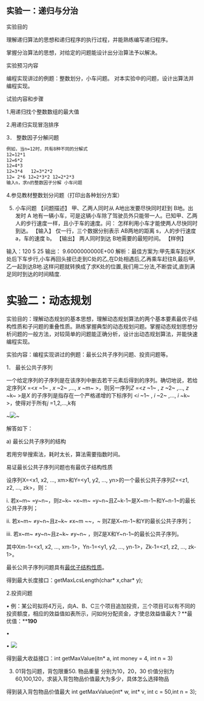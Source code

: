 ## 实验一：递归与分治

实验目的

理解递归算法的思想和递归程序的执行过程，并能熟练编写递归程序。

掌握分治算法的思想，对给定的问题能设计出分治算法予以解决。

实验预习内容

编程实现讲过的例题：整数划分，小车问题。
对本实验中的问题，设计出算法并编程实现。

试验内容和步骤

1.用递归找个整数数组的最大值

2.用递归实现冒泡排序

3． 整数因子分解问题

```txt
例如，当n=12时，共有8种不同的分解式
12=12*1
12=6*2
12=4*3
12=3*4   12=3*2*2
12= 2*6 12=2*3*2 12=2*2*3
输入n，求n的整数因子分解 小车问题
```

4.参见教材整数划分问题（打印出各种划分方案）

5. 小车问题
   【问题描述】
   甲、乙两人同时从 A地出发要尽快同时赶到 B地。出发时 A 地有一辆小车，可是这辆小车除了驾驶员外只能带一人。已知甲、乙两人的步行速度一样，且小于车的速度。问：
   怎样利用小车才能使两人尽快同时到达。
   【输入】
   仅一行，三个数据分别表示 AB两地的距离 s，人的步行速度 a，车的速度 b。
   【输出】
   两人同时到达 B地需要的最短时间。
   【样例】

输入：120 5 25         输出： 9.6000000000E+00
解析：最佳方案为:甲先乘车到达K处后下车步行,小车再回头接已走到C处的乙,在D处相遇后,乙再乘车赶往B,最后甲,乙一起到达B地.这样问题就转换成了求K处的位置,我们用二分法,不断尝试,直到满足同时到达的时间精度.

# 实验二：动态规划

实验目的：理解动态规划的基本思想，理解动态规划算法的两个基本要素最优子结构性质和子问题的重叠性质。熟练掌握典型的动态规划问题。掌握动态规划思想分析问题的一般方法，对较简单的问题能正确分析，设计出动态规划算法，并能快速编程实现。

实验内容：编程实现讲过的例题：最长公共子序列问题、投资问题等。

1．
最长公共子序列

一个给定序列的子序列是在该序列中删去若干元素后得到的序列。确切地说，若给定序列*X* =<*x* ~1~ , *x* ~2~ ,…, *x* ~m~ >，则另一序列*Z* =<*z* ~1~ , *z* ~2~ ,…,
*z* ~k~ >是*X* 的子序列是指存在一个严格递增的下标序列 <*i* ~1~ , *i* ~2~ ,…,
*i* ~k~ >，使得对于所有*j* =1,2,…,k有

~![](file:///C:/Users/King/AppData/Local/Temp/msohtmlclip1/01/clip_image001.gif)~

解答如下：

a) 最长公共子序列的结构

若用穷举搜索法，耗时太长，算法需要指数时间。

易证最长公共子序列问题也有最优子结构性质

设序列X=<x1, x2, …, xm>和Y=<y1, y2, …, yn>的一个最长公共子序列Z=<z1, z2, …, zk>，则：

i.
若x~m~ =y~n~，则z~k~ =x~m~ =y~n~且Z~k-1~是X~m-1~和Y~n-1~的最长公共子序列；

ii.
若x~m~ ≠y~n~且z~k~ ≠x~m
~~，~ 则Z是X~m-1~和Y的最长公共子序列；

iii.
若x~m~ ≠y~n~且z~k~ ≠y~n~
，则Z是X和Y~n-1~的最长公共子序列。

其中Xm-1=<x1, x2, …, xm-1>，Yn-1=<y1, y2, …, yn-1>，Zk-1=<z1, z2, …, zk-1>。

最长公共子序列问题具有[最优子结构性质](http://algorithm.diy.myrice.com/algorithm/technique/dynamic_programming/chapter3.htm#optimality)。

得到最大长度接口：getMaxLcsLength(char* x,char* y);

2.投资问题

•
例：某公司拟将4万元，向A、B、C三个项目追加投资，三个项目可以有不同的投资额度，相应的效益值如表所示，问如何分配资金，才使总效益值最大？**最优值：****190**

•

•
![](file:///C:/Users/King/AppData/Local/Temp/msohtmlclip1/01/clip_image003.jpg)

得到最大收益接口：int getMaxValue(itn* a, int
money = 4, int n = 3)

3. 01背包问题，背包限重50. 物品重量 分别为10，20，30
   价值分别为60,100,120，求装入背包物品价值最大为多少，具体怎么选择物品

得到装入背包物品价值最大 int getMaxValue(int* w,
int* v, int c = 50,int n = 3);
